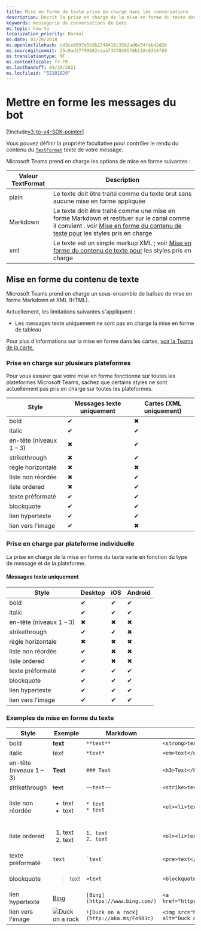 ```yaml
---
title: Mise en forme de texte prise en charge dans les conversations
description: Décrit la prise en charge de la mise en forme du texte dans les conversations de bot
keywords: messagerie de conversations de bots
ms.topic: how-to
localization_priority: Normal
ms.date: 03/29/2018
ms.openlocfilehash: c43ce8697e5b3b2748416c3382ad6e34feb42d2b
ms.sourcegitcommit: 25c9ad27f99682caaa7347840578b118c63b8f69
ms.translationtype: MT
ms.contentlocale: fr-FR
ms.lasthandoff: 04/30/2021
ms.locfileid: "52101820"
---
```

# <a name="formatting-bot-messages"></a>Mettre en forme les messages du bot

[!include[v3-to-v4-SDK-pointer](~/includes/v3-to-v4-pointer-bots.md)]

Vous pouvez définir la propriété facultative pour contrôler le rendu du contenu du [`TextFormat`](https://docs.microsoft.com/bot-framework/dotnet/bot-builder-dotnet-create-messages#customizing-a-message) texte de votre message.

Microsoft Teams prend en charge les options de mise en forme suivantes :

| Valeur TextFormat | Description |
| --- | --- |
| plain | Le texte doit être traité comme du texte brut sans aucune mise en forme appliquée |
| Markdown | Le texte doit être traité comme une mise en forme Markdown et restituer sur le canal comme il convient . voir [Mise en forme du contenu de texte pour](#formatting-text-content) les styles pris en charge |
| xml | Le texte est un simple markup XML ; voir [Mise en forme du contenu de texte pour](#formatting-text-content) les styles pris en charge |

## <a name="formatting-text-content"></a>Mise en forme du contenu de texte

Microsoft Teams prend en charge un sous-ensemble de balises de mise en forme Markdown et XML (HTML).

Actuellement, les limitations suivantes s'appliquent :

* Les messages texte uniquement ne sont pas en charge la mise en forme de tableau

Pour plus d'informations sur la mise en forme dans les cartes, [voir la Teams de la carte.](~/task-modules-and-cards/cards/cards-reference.md)

### <a name="cross-platform-support"></a>Prise en charge sur plusieurs plateformes

Pour vous assurer que votre mise en forme fonctionne sur toutes les plateformes Microsoft Teams, sachez que certains styles ne sont actuellement pas pris en charge sur toutes les plateformes.

| Style                     | Messages texte uniquement | Cartes (XML uniquement) |
|---------------------------|--------------------|------------------|
| bold                      | ✔                  | ✖                |
| italic                    | ✔                  | ✔                |
| en-tête (niveaux 1 &ndash; 3) | ✖                  | ✔                |
| strikethrough             | ✖                  | ✔                |
| règle horizontale           | ✖                  | ✖                |
| liste non réordée            | ✖                  | ✔                |
| liste ordered              | ✖                  | ✔                |
| texte préformaté         | ✔                  | ✔                |
| blockquote                | ✔                  | ✔                |
| lien hypertexte                 | ✔                  | ✔                |
| lien vers l'image                | ✔                  | ✖                |

### <a name="support-by-individual-platform"></a>Prise en charge par plateforme individuelle

La prise en charge de la mise en forme du texte varie en fonction du type de message et de la plateforme.

#### <a name="text-only-messages"></a>Messages texte uniquement

| Style                     | Desktop | iOS | Android |
|---------------------------|---------|-----|---------|
| bold                      | ✔       | ✔   | ✔       |
| italic                    | ✔       | ✔   | ✔       |
| en-tête (niveaux 1 &ndash; 3) | ✖       | ✖   | ✖       |
| strikethrough             | ✔       | ✔   | ✖       |
| règle horizontale           | ✖       | ✖   | ✖       |
| liste non réordée            | ✔       | ✖   | ✖       |
| liste ordered              | ✔       | ✖   | ✖       |
| texte préformaté         | ✔       | ✔   | ✔       |
| blockquote                | ✔       | ✔   | ✔       |
| lien hypertexte                 | ✔       | ✔   | ✔       |
| lien vers l'image                | ✔       | ✔   | ✔       |

### <a name="examples-of-text-formatting"></a>Exemples de mise en forme du texte

| Style | Exemple | Markdown | XML (HTML) |
| --- | --- | --- | --- |
| bold | **text** | `**text**` | `<strong>text</strong>` |
| italic | *text* | `*text*` | `<em>text</em>` |
| en-tête (niveaux 1 &ndash; 3) | **Text** | `### Text` | `<h3>Text</h3>` |
| strikethrough | ~~text~~ | `~~text~~` | `<strike>text</strike>` |
| liste non réordée | <ul><li>text</li><li>text</li></ul> | `* text`<br>`* text` | `<ul><li>text</li><li>text</li></ul>` |
| liste ordered | <ol><li>text</li><li>text</li></ol> | `1. text`<br>`2. text` | `<ol><li>text</li><li>text</li></ol>` |
| texte préformaté | `text` | `` `text` `` | `<pre>text</pre>` |
| blockquote | <blockquote>text</blockquote> | `>text` | `<blockquote>text</blockquote>` |
| lien hypertexte | [Bing](https://www.bing.com/) | `[Bing](https://www.bing.com/)` | `<a href="https://www.bing.com/">Bing</a>` |
| lien vers l'image | <img src="https://aka.ms/Fo983c" alt="Duck on a rock"></img> | `![Duck on a rock](http://aka.ms/Fo983c)` | `<img src="https://aka.ms/Fo983c" alt="Duck on a rock"></img>` |
